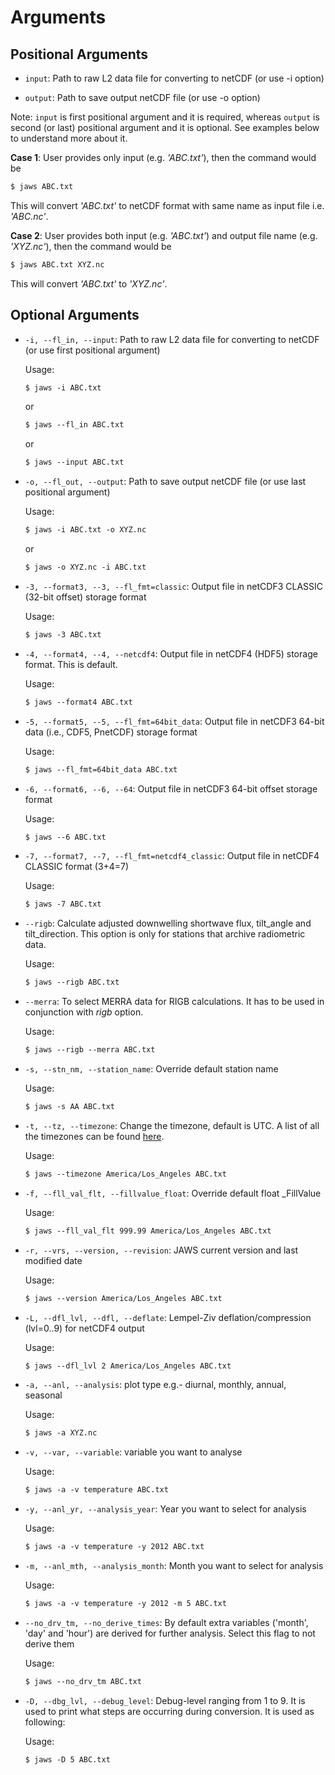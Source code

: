 # Arguments

## Positional Arguments

* `input`: Path to raw L2 data file for converting to netCDF (or use -i option)

* `output`: Path to save output netCDF file (or use -o option)

Note: `input` is first positional argument and it is required, 
whereas `output` is second (or last) positional argument and it is optional. 
See examples below to understand more about it.

**Case 1**: User provides only input (e.g. *'ABC.txt'*), then the command would be
``` html
$ jaws ABC.txt
```

This will convert *'ABC.txt'* to netCDF format with same name as input file i.e. *'ABC.nc'*.

**Case 2**: User provides both input (e.g. *'ABC.txt'*) and output file name (e.g. *'XYZ.nc'*), then the command would be
``` html
$ jaws ABC.txt XYZ.nc
```

This will convert *'ABC.txt'* to *'XYZ.nc'*.

## Optional Arguments

* `-i, --fl_in, --input`: Path to raw L2 data file for converting to netCDF (or use first positional argument)

    Usage:
    ``` html
    $ jaws -i ABC.txt
    ```
    or
    ``` html
    $ jaws --fl_in ABC.txt
    ```
    or
    ``` html
    $ jaws --input ABC.txt
    ```

* `-o, --fl_out, --output`: Path to save output netCDF file (or use last positional argument)

    Usage:
    ``` html
    $ jaws -i ABC.txt -o XYZ.nc
    ```
    or
    ``` html
    $ jaws -o XYZ.nc -i ABC.txt
    ```

* `-3, --format3, --3, --fl_fmt=classic`: Output file in netCDF3 CLASSIC (32-bit offset) storage format

    Usage:
    ``` html
    $ jaws -3 ABC.txt
    ```

* `-4, --format4, --4, --netcdf4`: Output file in netCDF4 (HDF5) storage format. This is default.

    Usage:
    ``` html
    $ jaws --format4 ABC.txt
    ```

* `-5, --format5, --5, --fl_fmt=64bit_data`: Output file in netCDF3 64-bit data (i.e., CDF5, PnetCDF) storage format

    Usage:
    ``` html
    $ jaws --fl_fmt=64bit_data ABC.txt
    ```

* `-6, --format6, --6, --64`: Output file in netCDF3 64-bit offset storage format

    Usage:
    ``` html
    $ jaws --6 ABC.txt
    ```

* `-7, --format7, --7, --fl_fmt=netcdf4_classic`: Output file in netCDF4 CLASSIC format (3+4=7)

    Usage:
    ``` html
    $ jaws -7 ABC.txt
    ```

* `--rigb`: Calculate adjusted downwelling shortwave flux, tilt_angle and tilt_direction. This option is only for stations that archive radiometric data.

    Usage:
    ``` html
    $ jaws --rigb ABC.txt
    ```

* `--merra`: To select MERRA data for RIGB calculations. It has to be used in conjunction with *rigb* option.

    Usage:
    ``` html
    $ jaws --rigb --merra ABC.txt
    ```

* `-s, --stn_nm, --station_name`: Override default station name

    Usage:
    ``` html
    $ jaws -s AA ABC.txt
    ```

* `-t, --tz, --timezone`: Change the timezone, default is UTC. A list of all the timezones can be found [here](https://gist.github.com/heyalexej/8bf688fd67d7199be4a1682b3eec7568).

    Usage:
    ``` html
    $ jaws --timezone America/Los_Angeles ABC.txt
    ```

* `-f, --fll_val_flt, --fillvalue_float`: Override default float _FillValue

    Usage:
    ``` html
    $ jaws --fll_val_flt 999.99 America/Los_Angeles ABC.txt
    ```

* `-r, --vrs, --version, --revision`: JAWS current version and last modified date

    Usage:
    ``` html
    $ jaws --version America/Los_Angeles ABC.txt
    ```

* `-L, --dfl_lvl, --dfl, --deflate`: Lempel-Ziv deflation/compression (lvl=0..9) for netCDF4 output

    Usage:
    ``` html
    $ jaws --dfl_lvl 2 America/Los_Angeles ABC.txt
    ```

* `-a, --anl, --analysis`: plot type e.g.- diurnal, monthly, annual, seasonal

    Usage:
    ``` html
    $ jaws -a XYZ.nc
    ```

* `-v, --var, --variable`: variable you want to analyse 

    Usage:
    ``` html
    $ jaws -a -v temperature ABC.txt
    ```

* `-y, --anl_yr, --analysis_year`: Year you want to select for analysis

    Usage:
    ``` html
    $ jaws -a -v temperature -y 2012 ABC.txt
    ```

* `-m, --anl_mth, --analysis_month`: Month you want to select for analysis

    Usage:
    ``` html
    $ jaws -a -v temperature -y 2012 -m 5 ABC.txt
    ```

* `--no_drv_tm, --no_derive_times`: By default extra variables ('month', 'day' and 'hour') are derived for further analysis. Select this flag to not derive them

    Usage:
    ``` html
    $ jaws --no_drv_tm ABC.txt
    ```

* `-D, --dbg_lvl, --debug_level`: Debug-level ranging from 1 to 9. It is used to print what steps are occurring during conversion. It is used as following:

    Usage:
    ``` html
    $ jaws -D 5 ABC.txt
    ```
